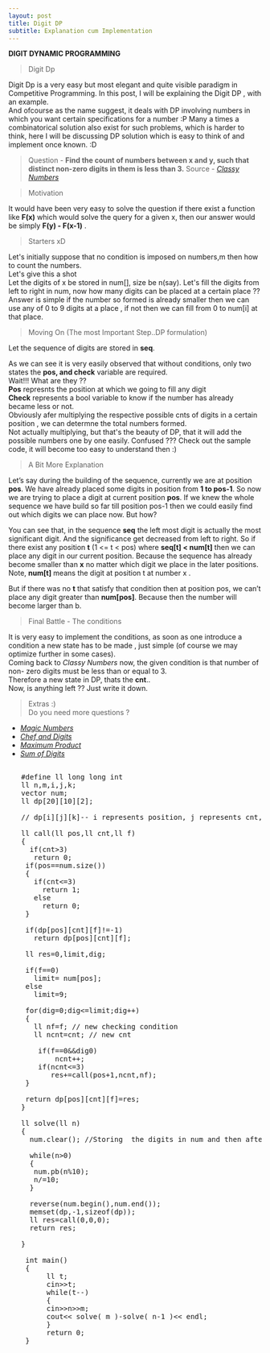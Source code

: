 ```yaml
---
layout: post
title: Digit DP
subtitle: Explanation cum Implementation
---
```



**DIGIT DYNAMIC PROGRAMMING**

>Digit Dp

Digit Dp is a very easy but most elegant and quite visible paradigm in Competitive Programming. In this post, I will be explaining the Digit DP , with an example.  
And ofcourse as the name suggest, it deals with DP involving numbers in which you want certain specifications for a number :P 
Many a times a combinatorical solution also exist for such problems, which is harder to think, here I will be discussing DP solution which is easy to think of and implement once known. :D 

> Question - **Find the count of numbers between x and y, such that distinct non-zero digits in them is less than 3.** Source - [_Classy Numbers_](https://codeforces.com/contest/1036/problem/C)  

> Motivation

It would have been very easy to solve the question if there exist a function like **F(x)** which would solve the query for a given x, then our answer would be simply **F(y) - F(x-1)** .  

> Starters xD

Let's initially suppose that no condition is imposed on numbers,m then how to count the numbers.  
Let's give this a shot   
Let the digits of x be stored in num[], size be n(say).
Let's fill the digits from left to right in num, now how many digits can be placed at a certain place ??  
Answer is simple if the number so formed is already smaller then we can use any of 0 to 9 digits at a place , if not then we can fill from 0 to num[i] at that place.  

> Moving On (The most Important Step..DP formulation)

Let the sequence of digits are stored in **seq**.

As we can see it is very easily observed that without conditions, only two states the **pos, and check** variable are required.  
Wait!!! What are they ??  
**Pos** represnts the position at which we going to fill any digit  
**Check** represents a bool variable to know if the number has already became less or not.  
Obviously afer multiplying the respective possible cnts of digits in a certain position , we can determne the total numbers formed.  
Not actually multiplying, but that's the beauty of DP, that it will add the possible numbers one by one easily. Confused ??? Check out the sample code, it will become too easy to understand then :)

>A Bit More Explanation

Let’s say during the building of the sequence, currently we are at position **pos**. We have already placed some digits in position from **1 to pos-1**. So now we are trying to place a digit at current position **pos**. If we knew the whole sequence we have build so far till position pos-1 then we could easily find out which digits we can place now. But how?

You can see that, in the sequence **seq** the left most digit is actually the most significant digit. And the significance get decreased from left to right. So if there exist any position **t** (1 <= t < pos) where **seq[t] < num[t]** then we can place any digit in our current position. Because the sequence has already become smaller than **x** no matter which digit we place in the later positions. Note, **num[t]** means the digit at position t at number x .

But if there was no **t** that satisfy that condition then at position pos, we can’t place any digit greater than **num[pos]**. Because then the number will become larger than b.

> Final Battle - The conditions  

It is very easy to implement the conditions, as soon as one introduce a condition a new state has to be made , just simple (of course we may optimize further in some cases).  
Coming back to _Classy Numbers_ now, the given condition is that number of non- zero digits must be less than or equal to 3.  
Therefore a new state in DP, thats the **cnt**..  
Now, is anything left ?? Just write it down. 

> Extras :)  
  Do you need more questions ? 
 - [_Magic Numbers_](https://codeforces.com/contest/628/problem/D)
 - [_Chef and Digits_](https://www.codechef.com/problems/DGTCNT)
 - [_Maximum Product_](https://codeforces.com/gym/100886/problem/G)
 - [_Sum of Digits_](https://www.spoj.com/problems/CPCRC1C/)



<pre>

   #define ll long long int
   ll n,m,i,j,k;
   vector<ll> num;
   ll dp[20][10][2];

   // dp[i][j][k]-- i represents position, j represents cnt, k represents whether the number has already became smaller or not. If smaller then k=1 else k=0.

   ll call(ll pos,ll cnt,ll f)
   {
     if(cnt>3)
      return 0;
    if(pos==num.size())
    {
      if(cnt<=3)
        return 1;
      else
        return 0;
    }
    
    if(dp[pos][cnt][f]!=-1)
      return dp[pos][cnt][f];
      
    ll res=0,limit,dig;
    
    if(f==0)
      limit= num[pos];
    else
      limit=9;
      
    for(dig=0;dig<=limit;dig++)
    {
      ll nf=f; // new checking condition
      ll ncnt=cnt; // new cnt
      
       if(f==0&&dig<limit) 
           nf=1;
       if(dig>0) 
           ncnt++;
       if(ncnt<=3) 
          res+=call(pos+1,ncnt,nf);
    }
    
    return dp[pos][cnt][f]=res;
   }

   ll solve(ll n)	
   {
     num.clear(); //Storing  the digits in num and then afterwards reversing to get the num in proper order.
     
     while(n>0)
     {
      num.pb(n%10);
      n/=10;
     }
     
     reverse(num.begin(),num.end());
     memset(dp,-1,sizeof(dp));
     ll res=call(0,0,0);
     return res;
     
   }

    int main()
    {   
         ll t;
         cin>>t;
         while(t--)
         {
         cin>>n>>m;
         cout<< solve( m )-solve( n-1 )<< endl;
         }
         return 0;
    }

</pre>



